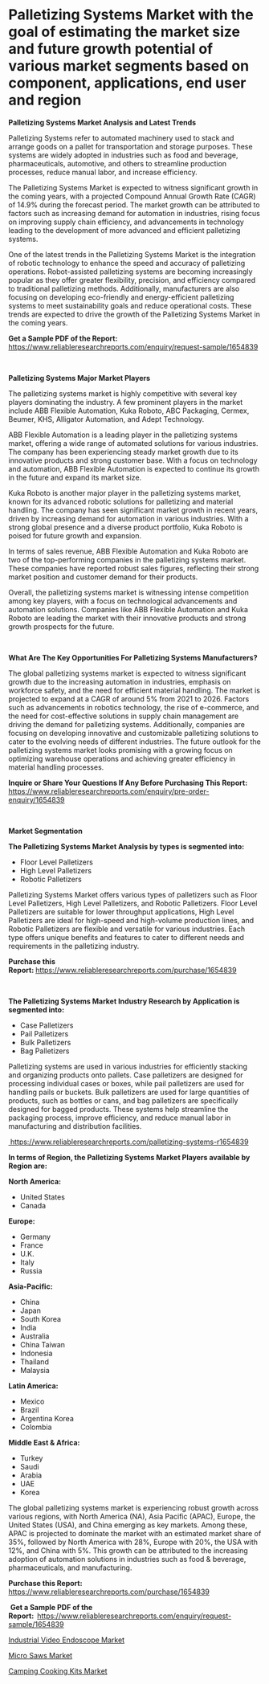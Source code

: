 <p><h1>Palletizing Systems Market with the goal of estimating the market size and future growth potential of various market segments based on component, applications, end user and region</h1></p><p><strong>Palletizing Systems Market Analysis and Latest Trends</strong></p>
<p><p>Palletizing Systems refer to automated machinery used to stack and arrange goods on a pallet for transportation and storage purposes. These systems are widely adopted in industries such as food and beverage, pharmaceuticals, automotive, and others to streamline production processes, reduce manual labor, and increase efficiency.</p><p>The Palletizing Systems Market is expected to witness significant growth in the coming years, with a projected Compound Annual Growth Rate (CAGR) of 14.9% during the forecast period. The market growth can be attributed to factors such as increasing demand for automation in industries, rising focus on improving supply chain efficiency, and advancements in technology leading to the development of more advanced and efficient palletizing systems.</p><p>One of the latest trends in the Palletizing Systems Market is the integration of robotic technology to enhance the speed and accuracy of palletizing operations. Robot-assisted palletizing systems are becoming increasingly popular as they offer greater flexibility, precision, and efficiency compared to traditional palletizing methods. Additionally, manufacturers are also focusing on developing eco-friendly and energy-efficient palletizing systems to meet sustainability goals and reduce operational costs. These trends are expected to drive the growth of the Palletizing Systems Market in the coming years.</p></p>
<p><strong>Get a Sample PDF of the Report:&nbsp;</strong> <a href="https://www.reliableresearchreports.com/enquiry/request-sample/1654839">https://www.reliableresearchreports.com/enquiry/request-sample/1654839</a></p>
<p>&nbsp;</p>
<p><strong>Palletizing Systems Major Market Players</strong></p>
<p><p>The palletizing systems market is highly competitive with several key players dominating the industry. A few prominent players in the market include ABB Flexible Automation, Kuka Roboto, ABC Packaging, Cermex, Beumer, KHS, Alligator Automation, and Adept Technology.</p><p>ABB Flexible Automation is a leading player in the palletizing systems market, offering a wide range of automated solutions for various industries. The company has been experiencing steady market growth due to its innovative products and strong customer base. With a focus on technology and automation, ABB Flexible Automation is expected to continue its growth in the future and expand its market size.</p><p>Kuka Roboto is another major player in the palletizing systems market, known for its advanced robotic solutions for palletizing and material handling. The company has seen significant market growth in recent years, driven by increasing demand for automation in various industries. With a strong global presence and a diverse product portfolio, Kuka Roboto is poised for future growth and expansion.</p><p>In terms of sales revenue, ABB Flexible Automation and Kuka Roboto are two of the top-performing companies in the palletizing systems market. These companies have reported robust sales figures, reflecting their strong market position and customer demand for their products.</p><p>Overall, the palletizing systems market is witnessing intense competition among key players, with a focus on technological advancements and automation solutions. Companies like ABB Flexible Automation and Kuka Roboto are leading the market with their innovative products and strong growth prospects for the future.</p></p>
<p>&nbsp;</p>
<p><strong>What Are The Key Opportunities For Palletizing Systems Manufacturers?</strong></p>
<p><p>The global palletizing systems market is expected to witness significant growth due to the increasing automation in industries, emphasis on workforce safety, and the need for efficient material handling. The market is projected to expand at a CAGR of around 5% from 2021 to 2026. Factors such as advancements in robotics technology, the rise of e-commerce, and the need for cost-effective solutions in supply chain management are driving the demand for palletizing systems. Additionally, companies are focusing on developing innovative and customizable palletizing solutions to cater to the evolving needs of different industries. The future outlook for the palletizing systems market looks promising with a growing focus on optimizing warehouse operations and achieving greater efficiency in material handling processes.</p></p>
<p><strong>Inquire or Share Your Questions If Any Before Purchasing This Report:</strong> <a href="https://www.reliableresearchreports.com/enquiry/pre-order-enquiry/1654839">https://www.reliableresearchreports.com/enquiry/pre-order-enquiry/1654839</a></p>
<p>&nbsp;</p>
<p><strong>Market Segmentation</strong></p>
<p><strong>The Palletizing Systems Market Analysis by types is segmented into:</strong></p>
<p><ul><li>Floor Level Palletizers</li><li>High Level Palletizers</li><li>Robotic Palletizers</li></ul></p>
<p><p>Palletizing Systems Market offers various types of palletizers such as Floor Level Palletizers, High Level Palletizers, and Robotic Palletizers. Floor Level Palletizers are suitable for lower throughput applications, High Level Palletizers are ideal for high-speed and high-volume production lines, and Robotic Palletizers are flexible and versatile for various industries. Each type offers unique benefits and features to cater to different needs and requirements in the palletizing industry.</p></p>
<p><strong>Purchase this Report:&nbsp;</strong><a href="https://www.reliableresearchreports.com/purchase/1654839">https://www.reliableresearchreports.com/purchase/1654839</a></p>
<p>&nbsp;</p>
<p><strong>The Palletizing Systems Market Industry Research by Application is segmented into:</strong></p>
<p><ul><li>Case Palletizers</li><li>Pail Palletizers</li><li>Bulk Palletizers</li><li>Bag Palletizers</li></ul></p>
<p><p>Palletizing systems are used in various industries for efficiently stacking and organizing products onto pallets. Case palletizers are designed for processing individual cases or boxes, while pail palletizers are used for handling pails or buckets. Bulk palletizers are used for large quantities of products, such as bottles or cans, and bag palletizers are specifically designed for bagged products. These systems help streamline the packaging process, improve efficiency, and reduce manual labor in manufacturing and distribution facilities.</p></p>
<p><a href="https://www.reliableresearchreports.com/palletizing-systems-r1654839">&nbsp;https://www.reliableresearchreports.com/palletizing-systems-r1654839</a></p>
<p><strong>In terms of Region, the Palletizing Systems Market Players available by Region are:</strong></p>
<p>
    <p> <strong> North America: </strong>
        <ul>
            <li>United States</li>
            <li>Canada</li>
        </ul>
        </p> 
    <p> <strong> Europe: </strong>
        <ul>
            <li>Germany</li>
            <li>France</li>
            <li>U.K.</li>
            <li>Italy</li>
            <li>Russia</li>
        </ul>
        </p> 
    <p> <strong> Asia-Pacific: </strong>
        <ul>
            <li>China</li>
            <li>Japan</li>
            <li>South Korea</li>
            <li>India</li>
            <li>Australia</li>
            <li>China Taiwan</li>
            <li>Indonesia</li>
            <li>Thailand</li>
            <li>Malaysia</li>
        </ul>
        </p> 
    <p> <strong> Latin America: </strong>
        <ul>
            <li>Mexico</li>
            <li>Brazil</li>
            <li>Argentina Korea</li>
            <li>Colombia</li>
        </ul>
        </p> 
    <p> <strong> Middle East & Africa: </strong>
        <ul>
            <li>Turkey</li>
            <li>Saudi</li>
            <li>Arabia</li>
            <li>UAE</li>
            <li>Korea</li>
        </ul>
    </p>
    </p>
<p><p>The global palletizing systems market is experiencing robust growth across various regions, with North America (NA), Asia Pacific (APAC), Europe, the United States (USA), and China emerging as key markets. Among these, APAC is projected to dominate the market with an estimated market share of 35%, followed by North America with 28%, Europe with 20%, the USA with 12%, and China with 5%. This growth can be attributed to the increasing adoption of automation solutions in industries such as food & beverage, pharmaceuticals, and manufacturing.</p></p>
<p><strong>Purchase this Report: </strong><a href="https://www.reliableresearchreports.com/purchase/1654839">https://www.reliableresearchreports.com/purchase/1654839</a></p>
<p>&nbsp;<strong>Get a Sample PDF of the Report:&nbsp;&nbsp;</strong><a href="https://www.reliableresearchreports.com/enquiry/request-sample/1654839">https://www.reliableresearchreports.com/enquiry/request-sample/1654839</a></p>
<p><strong></strong></p>
<p><p><a href="https://www.linkedin.com/pulse/industrial-video-endoscope-market-size-trends-complete-industry-udtoc">Industrial Video Endoscope Market</a></p><p><a href="https://www.linkedin.com/pulse/micro-saws-market-analysis-its-cagr-segmentation-global-industry-cexpc">Micro Saws Market</a></p><p><a href="https://www.linkedin.com/pulse/camping-cooking-kits-market-outlook-industry-overview-forecast-8muse">Camping Cooking Kits Market</a></p></p>